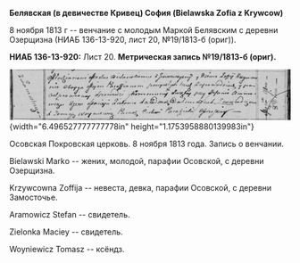 **Белявская (в девичестве Кривец) София (Bielawska Zofia z Krywcow)**

8 ноября 1813 г -- венчание с молодым Маркой Белявским с деревни
Озерщизна (НИАБ 136-13-920, лист 20, №19/1813-б (ориг)).

**НИАБ 136-13-920:** Лист 20. **Метрическая запись №19/1813-б (ориг).**

![](./media/41a508d2919ae55d68809f69a43ffbdfffb913aa.png){width="6.496527777777778in"
height="1.1753958880139983in"}

Осовская Покровская церковь. 8 ноября 1813 года. Запись о венчании.

Bielawski Markо -- жених, молодой, парафии Осовской, с деревни
Озерщизна.

Krzywcowna Zoffija -- невеста, девка, парафии Осовской, с деревни
Замосточье.

Aramowicz Stefan -- свидетель.

Zielonka Maciey -- свидетель.

Woyniewicz Tomasz -- ксёндз.
